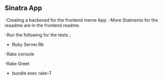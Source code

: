 ## Sinatra App
-Creating  a backened for the frontend meme App.
-More Statments for the reaadme are in the frontend readme.

-Run the following for the tests ;

- Ruby Server.Rb

-Rake console

-Rake Greet

- bundle exec rake-T
